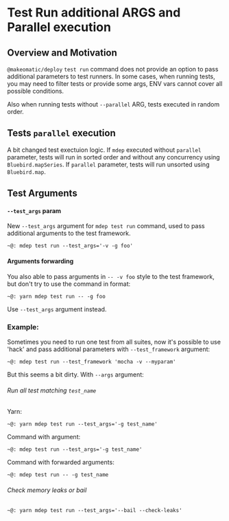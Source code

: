 # Test Run additional ARGS and Parallel execution

## Overview and Motivation
`@makeomatic/deploy` `test run` command does not provide an option to pass additional parameters to test runners.
In some cases, when running tests, you may need to filter tests or provide some args, ENV vars cannot cover all possible conditions.

Also when running tests without `--parallel` ARG, tests executed in random order.

## Tests `parallel` execution
A bit changed test exectuion logic. If `mdep` executed without `parallel` parameter, tests will run in sorted order and without any concurrency using `Bluebird.mapSeries`.
If `parallel` parameter, tests will run unsorted using `Bluebird.map`.


## Test Arguments
#### `--test_args` param
New `--test_args` argument for `mdep test run` command, used to pass additional arguments to the test framework.

```console
~@: mdep test run --test_args='-v -g foo'
```

#### Arguments forwarding
You also able to pass arguments in `-- -v foo` style to the test framework, but don't try to use the command
in format:
```console
~@: yarn mdep test run -- -g foo
```

Use `--test_args` argument instead.

### Example:
Sometimes you need to run one test from all suites, now it's possible to use 'hack' and pass additional parameters with `--test_framework` argument:
```console
~@: mdep test run --test_framework 'mocha -v --myparam'
```

But this seems a bit dirty.
With `--args` argument:
###### Run all test matching `test_name`
Yarn:
```console
~@: yarn mdep test run --test_args='-g test_name'
```

Command with argument:
```console
~@: mdep test run --test_args='-g test_name'
```

Command with forwarded arguments:
```console
~@: mdep test run -- -g test_name
```

###### Check memory leaks or bail
```console
~@: yarn mdep test run --test_args='--bail --check-leaks'
```






